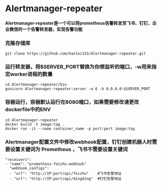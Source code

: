 # Alertmanager-repeater
#### Alertmanager-repeater是一个可以将prometheus告警转发至飞书、钉钉、企业微信的一个告警转发器，实现告警功能

### 克隆存储库

    git clone https://github.com/hanlei153/Alertmanager-repeater.git
### 运行转发器，将$SERVER_PORT替换为你想监听的端口，-w用来指定worker进程的数量
    cd Alertmanager-repeater/bin
    gunicorn Alertmanager-repeater:server -w 6 -b 0.0.0.0:$SERVER_PORT

### 容器运行，容器默认运行在8080端口，如果需要修改请更改dockerfile中的ENV
    cd Alertmanager-repeater
    docker build -t image:tag .
    docker run -it --name container_name -p port:port image:tag
### Alertmanager配置文件中修改webhook配置，钉钉创建机器人时需要设置关键词为 Prometheus ，飞书不需要设置关键词
    "receivers":
    - "name": "prometheus-feishu-webhook"
      "webhook_configs":
      - "url": "http://IP:port/api/feishu"    #飞书告警地址
      - "url": "http://IP:port/api/dingding"  #钉钉告警地址


